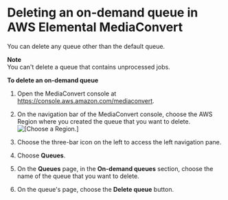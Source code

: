 # Deleting an on\-demand queue in AWS Elemental MediaConvert<a name="deleting-a-queue"></a>

You can delete any queue other than the default queue\.

**Note**  
You can't delete a queue that contains unprocessed jobs\.

**To delete an on\-demand queue**

1. Open the MediaConvert console at [https://console\.aws\.amazon\.com/mediaconvert](https://console.aws.amazon.com/mediaconvert)\.

1. On the navigation bar of the MediaConvert console, choose the AWS Region where you created the queue that you want to delete\.  
![\[Choose a Region.\]](http://docs.aws.amazon.com/mediaconvert/latest/ug/images/regions-list.png)

1. Choose the three\-bar icon on the left to access the left navigation pane\.

1. Choose **Queues**\.

1. On the **Queues** page, in the **On\-demand queues** section, choose the name of the queue that you want to delete\.

1. On the queue's page, choose the **Delete queue** button\.